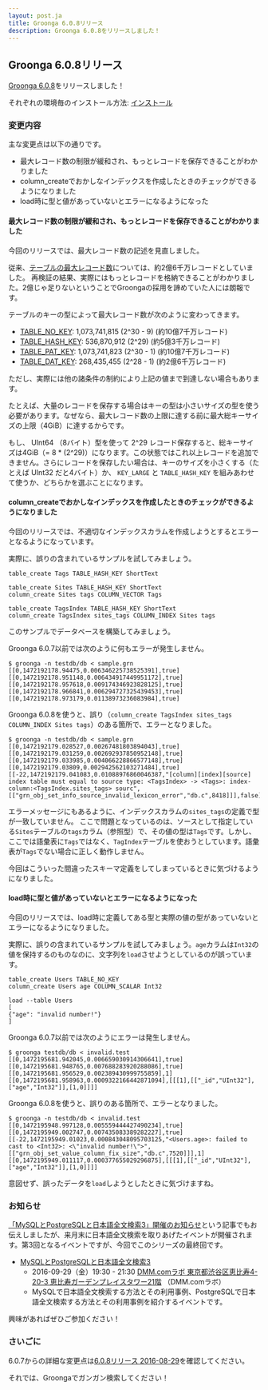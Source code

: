 ```yaml
---
layout: post.ja
title: Groonga 6.0.8リリース
description: Groonga 6.0.8をリリースしました！
---
```


## Groonga 6.0.8リリース

[Groonga 6.0.8](/ja/docs/news.html#release-6-0-8)をリリースしました！

それぞれの環境毎のインストール方法: [インストール](/ja/docs/install.html)

### 変更内容

主な変更点は以下の通りです。

* 最大レコード数の制限が緩和され、もっとレコードを保存できることがわかりました
* column_createでおかしなインデックスを作成したときのチェックができるようになりました
* load時に型と値があっていないとエラーになるようになった

#### 最大レコード数の制限が緩和され、もっとレコードを保存できることがわかりました

今回のリリースでは、最大レコード数の記述を見直しました。

従来、[テーブルの最大レコード数](/ja/docs/limitations.html)については、約2億6千万レコードとしていました。
再検証の結果、実際にはもっとレコードを格納できることがわかりました。2億じゃ足りないということでGroongaの採用を諦めていた人には朗報です。

テーブルのキーの型によって最大レコード数が次のように変わってきます。

* [TABLE_NO_KEY](/ja/docs/reference/tables.html#table-no-key): 1,073,741,815 (2^30 - 9) (約10億7千万レコード)
* [TABLE_HASH_KEY](/ja/docs/reference/tables.html#table-hash-key): 536,870,912 (2^29) (約5億3千万レコード)
* [TABLE_PAT_KEY](/ja/docs/reference/tables.html#table-pat-key): 1,073,741,823 (2^30 - 1) (約10億7千万レコード)
* [TABLE_DAT_KEY](/ja/docs/reference/tables.html#table-dat-key): 268,435,455 (2^28 - 1) (約2億6千万レコード)

ただし、実際には他の諸条件の制約により上記の値まで到達しない場合もあります。

たとえば、大量のレコードを保存する場合はキーの型は小さいサイズの型を使う必要があります。なぜなら、最大レコード数の上限に達する前に最大総キーサイズの上限（4GiB）に達するからです。

もし、 UInt64 （8バイト）型を使って 2^29 レコード保存すると、総キーサイズは4GiB（= 8 * (2^29)）になります。この状態ではこれ以上レコードを追加できません。さらにレコードを保存したい場合は、キーのサイズを小さくする（たとえば UInt32 だと4バイト）か、 `KEY_LARGE` と `TABLE_HASH_KEY` を組みあわせて使うか、どちらかを選ぶことになります。

#### column_createでおかしなインデックスを作成したときのチェックができるようになりました

今回のリリースでは、不適切なインデックスカラムを作成しようとするとエラーとなるようになっています。

実際に、誤りの含まれているサンプルを試してみましょう。

```
table_create Tags TABLE_HASH_KEY ShortText

table_create Sites TABLE_HASH_KEY ShortText
column_create Sites tags COLUMN_VECTOR Tags

table_create TagsIndex TABLE_HASH_KEY ShortText
column_create TagsIndex sites_tags COLUMN_INDEX Sites tags
```

このサンプルでデータベースを構築してみましょう。

Groonga 6.0.7以前では次のように何もエラーが発生しません。

```
$ groonga -n testdb/db < sample.grn
[[0,1472192178.94475,0.006346225738525391],true]
[[0,1472192178.951148,0.006434917449951172],true]
[[0,1472192178.957618,0.009174346923828125],true]
[[0,1472192178.966841,0.006294727325439453],true]
[[0,1472192178.973179,0.01138973236083984],true]
```

Groonga 6.0.8を使うと、誤り（`column_create TagsIndex sites_tags COLUMN_INDEX Sites tags`）のある箇所で、エラーとなりました。

```
$ groonga -n testdb/db < sample.grn
[[0,1472192179.028527,0.00267481803894043],true]
[[0,1472192179.031259,0.002692937850952148],true]
[[0,1472192179.033985,0.004066228866577148],true]
[[0,1472192179.03809,0.002942562103271484],true]
[[-22,1472192179.041083,0.01088976860046387,"[column][index][source] index table must equal to source type: <TagsIndex> -> <Tags>: index-column:<TagsIndex.sites_tags> sourc",[["grn_obj_set_info_source_invalid_lexicon_error","db.c",8418]]],false]
```

エラーメッセージにもあるように、インデックスカラムの`sites_tags`の定義で型が一致していません。
ここで問題となっているのは、ソースとして指定している`Sites`テーブルの`tags`カラム（参照型）で、その値の型は`Tags`です。しかし、ここでは語彙表に`Tags`ではなく、`TagIndex`テーブルを使おうとしています。語彙表が`Tags`でない場合に正しく動作しません。

今回はこういった間違ったスキーマ定義をしてしまっているときに気づけるようになりました。

#### load時に型と値があっていないとエラーになるようになった

今回のリリースでは、load時に定義してある型と実際の値の型があっていないとエラーになるようになりました。

実際に、誤りの含まれているサンプルを試してみましょう。`age`カラムは`Int32`の値を保持するのものなのに、文字列を`load`させようとしているのが誤っています。

```
table_create Users TABLE_NO_KEY
column_create Users age COLUMN_SCALAR Int32

load --table Users
[
{"age": "invalid number!"}
]
```

Groonga 6.0.7以前では次のようにエラーは発生しません。

```
$ groonga testdb/db < invalid.test
[[0,1472195681.942045,0.006659030914306641],true]
[[0,1472195681.948765,0.007688283920288086],true]
[[0,1472195681.956529,0.002389430999755859],1]
[[0,1472195681.958963,0.0009322166442871094],[[[1],[["_id","UInt32"],["age","Int32"]],[1,0]]]]
```

Groonga 6.0.8を使うと、誤りのある箇所で、エラーとなりました。

```
$ groonga -n testdb/db < invalid.test
[[0,1472195948.997128,0.005559444427490234],true]
[[0,1472195949.002747,0.007435083389282227],true]
[[-22,1472195949.01023,0.000843048095703125,"<Users.age>: failed to cast to <Int32>: <\"invalid number!\">",[["grn_obj_set_value_column_fix_size","db.c",7520]]],1]
[[0,1472195949.011117,0.000377655029296875],[[[1],[["_id","UInt32"],["age","Int32"]],[1,0]]]]
```

意図せず、誤ったデータを`load`しようとしたときに気づけますね。

### お知らせ

[「MySQLとPostgreSQLと日本語全文検索3」開催のお知らせ](/ja/blog/2016/08/17/mysql-and-postgresql-and-japanese-full-text-search3-announce.html)という記事でもお伝えしましたが、来月末に日本語全文検索を取りあげたイベントが開催されます。第3回となるイベントですが、今回でこのシリーズの最終回です。

* [MySQLとPostgreSQLと日本語全文検索3](https://groonga.doorkeeper.jp/events/50541)
  * 2016-09-29（金）19:30 - 21:30 [DMM.comラボ 東京都渋谷区恵比寿4-20-3 恵比寿ガーデンプレイスタワー21階](http://labo.dmm.com/about/access/) （DMM.comラボ）
  * MySQLで日本語全文検索する方法とその利用事例、PostgreSQLで日本語全文検索する方法とその利用事例を紹介するイベントです。

興味があればぜひご参加ください！

### さいごに

6.0.7からの詳細な変更点は[6.0.8リリース 2016-08-29](/ja/docs/news.html#release-6-0-8)を確認してください。

それでは、Groongaでガンガン検索してください！
